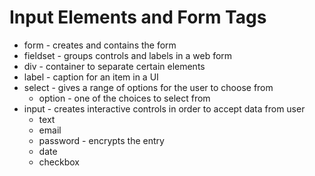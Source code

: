 # Input Elements and Form Tags

* form - creates and contains the form
* fieldset - groups controls and labels in a web form
* div - container to separate certain elements
* label - caption for an item in a UI
* select - gives a range of options for the user to choose from
  * option - one of the choices to select from
* input - creates interactive controls in order to accept data from user
  * text
  * email
  * password - encrypts the entry
  * date
  * checkbox
